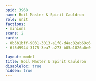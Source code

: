 ```yaml
---
ppid: 3968
name: Boil Master & Spirit Cauldron
role: unit
factions:
- minions
scans: 2
cards:
- 0b5b1bff-9031-3013-a1f8-d4ac82ab69c6
- 6f5d9944-3175-3ea7-a273-b05a1826a0e0

layout: model
title: Boil Master & Spirit Cauldron
disableToc: true
hidden: true
---
```

